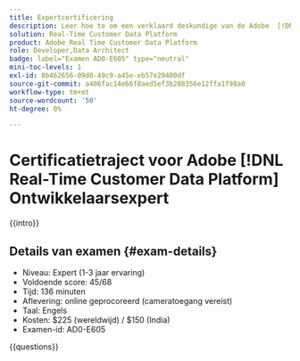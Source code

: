 ```yaml
---
title: Expertcertificering
description: Leer hoe te om een verklaard deskundige van de Adobe  [!DNL Real-Time Customer Data Platform]  Ontwikkelaar te worden
solution: Real-Time Customer Data Platform
product: Adobe Real Time Customer Data Platform
role: Developer,Data Architect
badge: label="Examen AD0-E605" type="neutral"
mini-toc-levels: 1
exl-id: 8b462656-09d0-49c9-a45e-eb57e29400df
source-git-commit: a406fac14e66f8aed5ef3b288356e12ffa1f98a0
workflow-type: tm+mt
source-wordcount: '50'
ht-degree: 0%

---
```


# Certificatietraject voor Adobe [!DNL Real-Time Customer Data Platform] Ontwikkelaarsexpert

{{intro}}

## Details van examen {#exam-details}

* Niveau: Expert (1-3 jaar ervaring)
* Voldoende score: 45/68
* Tijd: 136 minuten
* Aflevering: online geprocoreerd (cameratoegang vereist)
* Taal: Engels
* Kosten: $225 (wereldwijd) / $150 (India)
* Examen-id: AD0-E605

{{questions}}
